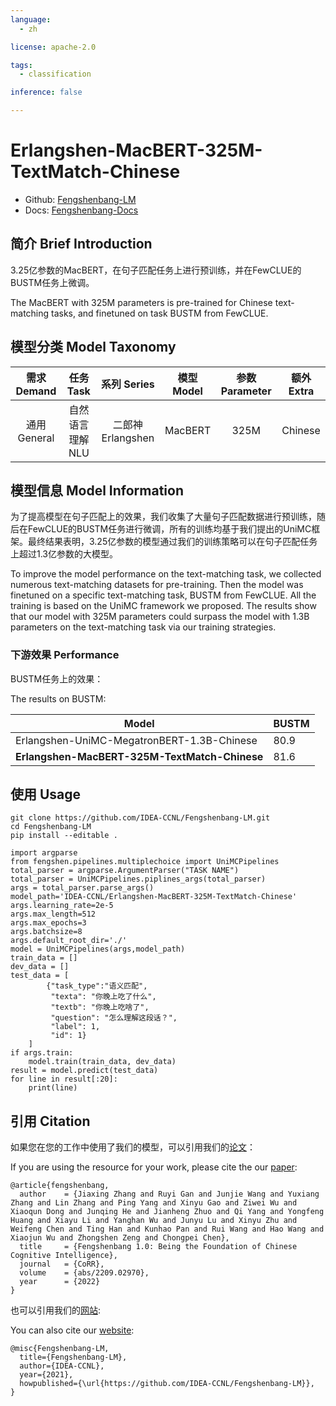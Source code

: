 ```yaml
---
language: 
  - zh

license: apache-2.0

tags:
  - classification

inference: false

---
```


# Erlangshen-MacBERT-325M-TextMatch-Chinese

- Github: [Fengshenbang-LM](https://github.com/IDEA-CCNL/Fengshenbang-LM)
- Docs: [Fengshenbang-Docs](https://fengshenbang-doc.readthedocs.io/)

## 简介 Brief Introduction

3.25亿参数的MacBERT，在句子匹配任务上进行预训练，并在FewCLUE的BUSTM任务上微调。

The MacBERT with 325M parameters is pre-trained for Chinese text-matching tasks, and finetuned on task BUSTM from FewCLUE.

## 模型分类 Model Taxonomy

|  需求 Demand  | 任务 Task       | 系列 Series      | 模型 Model    | 参数 Parameter | 额外 Extra |
|  :----:  | :----:  | :----:  | :----:  | :----:  | :----:  |
| 通用 General  | 自然语言理解 NLU | 二郎神 Erlangshen | MacBERT      |      325M     |   Chinese     |

## 模型信息 Model Information


为了提高模型在句子匹配上的效果，我们收集了大量句子匹配数据进行预训练，随后在FewCLUE的BUSTM任务进行微调，所有的训练均基于我们提出的UniMC框架。最终结果表明，3.25亿参数的模型通过我们的训练策略可以在句子匹配任务上超过1.3亿参数的大模型。

To improve the model performance on the text-matching task, we collected numerous text-matching datasets for pre-training. Then the model was finetuned on a specific text-matching task, BUSTM from FewCLUE. All the training is based on the UniMC framework we proposed. The results show that our model with 325M parameters could surpass the model with 1.3B parameters on the text-matching task via our training strategies.

### 下游效果 Performance

BUSTM任务上的效果：

The results on BUSTM:

| Model                                         | BUSTM  | 
| --------------------------------------------- | ------ | 
| Erlangshen-UniMC-MegatronBERT-1.3B-Chinese    | 80.9  |
| **Erlangshen-MacBERT-325M-TextMatch-Chinese** | 81.6  | 

## 使用 Usage
```shell
git clone https://github.com/IDEA-CCNL/Fengshenbang-LM.git
cd Fengshenbang-LM
pip install --editable .
```

```python3
import argparse
from fengshen.pipelines.multiplechoice import UniMCPipelines
total_parser = argparse.ArgumentParser("TASK NAME")
total_parser = UniMCPipelines.piplines_args(total_parser)
args = total_parser.parse_args()
model_path='IDEA-CCNL/Erlangshen-MacBERT-325M-TextMatch-Chinese'
args.learning_rate=2e-5
args.max_length=512
args.max_epochs=3
args.batchsize=8
args.default_root_dir='./'
model = UniMCPipelines(args,model_path)
train_data = []
dev_data = []
test_data = [
        {"task_type":"语义匹配",
         "texta": "你晚上吃了什么", 
         "textb": "你晚上吃啥了", 
         "question": "怎么理解这段话？",  
         "label": 1, 
         "id": 1}
    ]
if args.train:
    model.train(train_data, dev_data)
result = model.predict(test_data)
for line in result[:20]:
    print(line)
```

## 引用 Citation

如果您在您的工作中使用了我们的模型，可以引用我们的[论文](https://arxiv.org/abs/2209.02970)：

If you are using the resource for your work, please cite the our [paper](https://arxiv.org/abs/2209.02970):

```text
@article{fengshenbang,
  author    = {Jiaxing Zhang and Ruyi Gan and Junjie Wang and Yuxiang Zhang and Lin Zhang and Ping Yang and Xinyu Gao and Ziwei Wu and Xiaoqun Dong and Junqing He and Jianheng Zhuo and Qi Yang and Yongfeng Huang and Xiayu Li and Yanghan Wu and Junyu Lu and Xinyu Zhu and Weifeng Chen and Ting Han and Kunhao Pan and Rui Wang and Hao Wang and Xiaojun Wu and Zhongshen Zeng and Chongpei Chen},
  title     = {Fengshenbang 1.0: Being the Foundation of Chinese Cognitive Intelligence},
  journal   = {CoRR},
  volume    = {abs/2209.02970},
  year      = {2022}
}
```

也可以引用我们的[网站](https://github.com/IDEA-CCNL/Fengshenbang-LM/):

You can also cite our [website](https://github.com/IDEA-CCNL/Fengshenbang-LM/):

```text
@misc{Fengshenbang-LM,
  title={Fengshenbang-LM},
  author={IDEA-CCNL},
  year={2021},
  howpublished={\url{https://github.com/IDEA-CCNL/Fengshenbang-LM}},
}
```